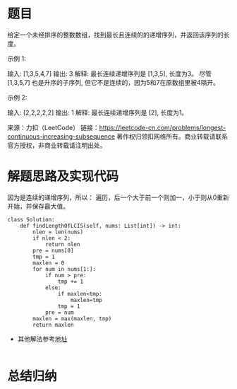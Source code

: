 # 题目
给定一个未经排序的整数数组，找到最长且连续的的递增序列，并返回该序列的长度。

示例 1:

输入: [1,3,5,4,7]
输出: 3
解释: 最长连续递增序列是 [1,3,5], 长度为3。
尽管 [1,3,5,7] 也是升序的子序列, 但它不是连续的，因为5和7在原数组里被4隔开。 

示例 2:

输入: [2,2,2,2,2]
输出: 1
解释: 最长连续递增序列是 [2], 长度为1。

来源：力扣（LeetCode）
链接：https://leetcode-cn.com/problems/longest-continuous-increasing-subsequence
著作权归领扣网络所有。商业转载请联系官方授权，非商业转载请注明出处。

# 解题思路及实现代码
因为是连续的递增序列，所以：
遍历，后一个大于前一个则加一，小于则从0重新开始，并保存最大值。
```
class Solution:
    def findLengthOfLCIS(self, nums: List[int]) -> int:
        nlen = len(nums)
        if nlen < 2:
            return nlen
        pre = nums[0]
        tmp = 1
        maxlen = 0
        for num in nums[1:]:
            if num > pre:
                tmp += 1
            else:
                if maxlen<tmp:
                    maxlen=tmp
                tmp = 1
            pre = num
        maxlen = max(maxlen, tmp)
        return maxlen
```
- 其他解法参考<a href="">地址</a>
``` 

``` 
# 总结归纳
